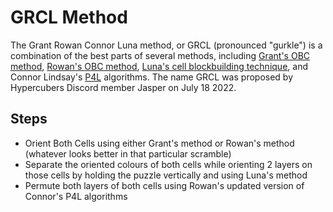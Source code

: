 # GRCL Method

The Grant Rowan Connor Luna method, or GRCL (pronounced "gurkle") is a combination of the best parts of several methods, including [Grant's OBC method](/methods/2x2x2x2-physical/grant.md), [Rowan's OBC method](/methods/2x2x2x2-physical/rowan.md), [Luna's cell blockbuilding technique](/methods/2x2x2x2-physical/luna.md), and Connor Lindsay's [P4L](/methods/2x2x2x2-physical/p4l.md) algorithms. The name GRCL was proposed by Hypercubers Discord member Jasper on July 18 2022.

## Steps
- Orient Both Cells using either Grant's method or Rowan's method (whatever looks better in that particular scramble)
- Separate the oriented colours of both cells while orienting 2 layers on those cells by holding the puzzle vertically and using Luna's method
- Permute both layers of both cells using Rowan's updated version of Connor's P4L algorithms
